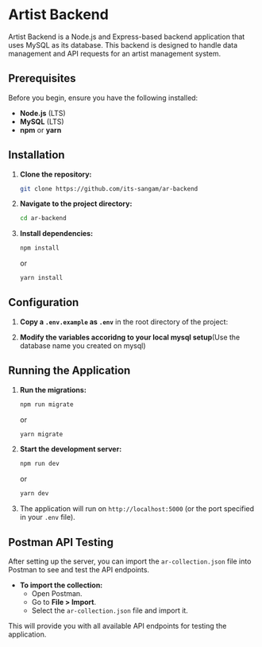 # Artist Backend

Artist Backend is a Node.js and Express-based backend application that uses MySQL as its database. This backend is designed to handle data management and API requests for an artist management system.

## Prerequisites

Before you begin, ensure you have the following installed:

- **Node.js** (LTS)
- **MySQL** (LTS)
- **npm** or **yarn**

## Installation

1. **Clone the repository:**

   ```bash
   git clone https://github.com/its-sangam/ar-backend
   ```

2. **Navigate to the project directory:**

   ```bash
   cd ar-backend
   ```

3. **Install dependencies:**

   ```bash
   npm install
   ```

   or

   ```bash
   yarn install
   ```

## Configuration

1. **Copy a `.env.example` as `.env`** in the root directory of the project:

2. **Modify the variables accoridng to your local mysql setup**(Use the database name you created on mysql)

## Running the Application
1. **Run the migrations:**

   ```bash
   npm run migrate
   ```

   or

   ```bash
   yarn migrate
   ```

2. **Start the development server:**

   ```bash
   npm run dev
   ```

   or

   ```bash
   yarn dev
   ```

3. The application will run on `http://localhost:5000` (or the port specified in your `.env` file).


## Postman API Testing

After setting up the server, you can import the `ar-collection.json` file into Postman to see and test the API endpoints.

- **To import the collection:**
  - Open Postman.
  - Go to **File > Import**.
  - Select the `ar-collection.json` file and import it.

This will provide you with all available API endpoints for testing the application.
